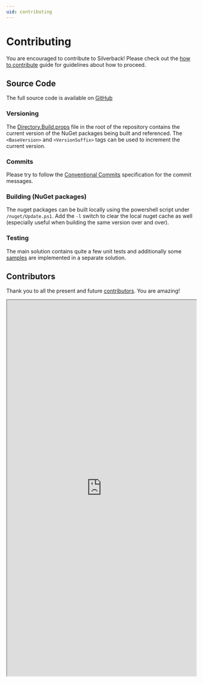 ```yaml
---
uid: contributing
---
```


# Contributing

You are encouraged to contribute to Silverback! Please check out the [how to contribute](https://github.com/BEagle1984/silverback/blob/master/CONTRIBUTING.md) guide for guidelines about how to proceed.

## Source Code

The full source code is available on [GitHub](https://github.com/BEagle1984/silverback/)

### Versioning

The [Directory.Build.props](https://github.com/BEagle1984/silverback/blob/master/Directory.Build.props) file in the root of the repository contains the current version of the NuGet packages being built and referenced. The `<BaseVersion>` and `<VersionSuffix>` tags can be used to increment the current version.

### Commits

Please try to follow the [Conventional Commits](https://www.conventionalcommits.org/) specification for the commit messages. 

### Building (NuGet packages)

The nuget packages can be built locally using the powershell script under `/nuget/Update.ps1`. Add the `-l` switch to clear the local nuget cache as well (especially useful when building the same version over and over).

### Testing

The main solution contains quite a few unit tests and additionally some [samples](xref:samples) are implemented in a separate solution.

## Contributors

Thank you to all the present and future [contributors](https://leereilly.net/github-high-scores/?beagle1984/silverback). You are amazing!

<iframe src="https://leereilly.net/github-high-scores/?beagle1984/silverback" style="width: 100%;height: 1000px"></iframe>
